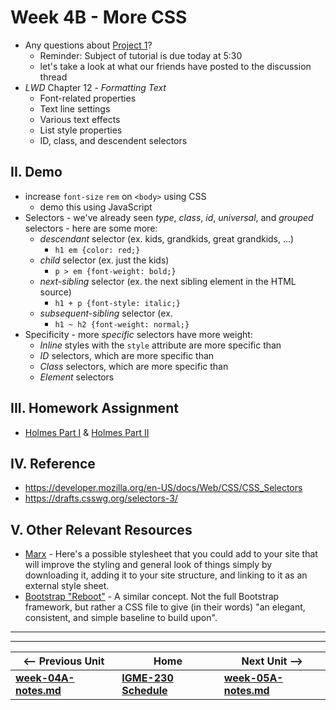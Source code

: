 # Week 4B - More CSS

- Any questions about [Project 1](../projects/project-1.md)?
  - Reminder: Subject of tutorial is due today at 5:30
  - let's take a look at what our friends have posted to the discussion thread
- *LWD* Chapter 12 - *Formatting Text*
  - Font-related properties
  - Text line settings
  - Various text effects
  - List style properties
  - ID, class, and descendent selectors

## II. Demo
- increase `font-size` `rem` on `<body>` using CSS
  - demo this using JavaScript
- Selectors - we've already seen *type*, *class*, *id*, *universal*, and *grouped* selectors - here are some more:
  - *descendant* selector (ex. kids, grandkids, great grandkids, ...)
    - `h1 em {color: red;}`
  - *child* selector (ex. just the kids)
    - `p > em {font-weight: bold;}`
  - *next-sibling* selector (ex. the next sibling element in the HTML source)
    - `h1 + p {font-style: italic;}`
  - *subsequent-sibling* selector (ex. 
    - `h1 ~ h2 {font-weight: normal;}`
- Specificity - more *specific* selectors have more weight: 
  - *Inline* styles with the `style` attribute are more specific than
  - *ID* selectors, which are more specific than
  - *Class* selectors, which are more specific than
  - *Element* selectors


## III. Homework Assignment

- [Holmes Part I](https://github.com/tonethar/IGME-235-Shared/blob/master/notes/holmes-part-1.md) & [Holmes Part II](https://github.com/tonethar/IGME-235-Shared/blob/master/notes/holmes-part-2.md)
 
## IV. Reference
- https://developer.mozilla.org/en-US/docs/Web/CSS/CSS_Selectors
- https://drafts.csswg.org/selectors-3/

## V. Other Relevant Resources
- [Marx](https://mblode.github.io/marx/) - Here's a possible stylesheet that you could add to your site that will improve the styling and general look of things simply by downloading it, adding it to your site structure, and linking to it as an external style sheet.
- [Bootstrap "Reboot"](https://getbootstrap.com/docs/4.3/content/reboot/) - A similar concept.  Not the full Bootstrap framework, but rather a CSS file to give (in their words) "an elegant, consistent, and simple baseline to build upon".

<hr><hr>

| <-- Previous Unit | Home | Next Unit -->
| --- | --- | --- 
| [**week-04A-notes.md**](week-04A-notes.md)     |  [**IGME-230 Schedule**](../schedule.md) | [**week-05A-notes.md**](week-05A-notes.md)

